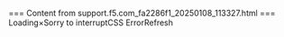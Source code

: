 === Content from support.f5.com_fa2286f1_20250108_113327.html ===
Loading×Sorry to interruptCSS ErrorRefresh
